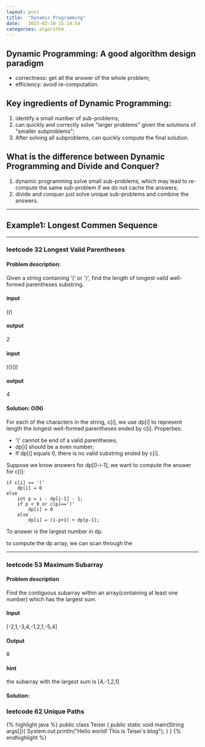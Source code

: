 ```yaml
---
layout: post
title:  "Dynamic Programming"
date:   2015-02-10 15:14:54
categories: algorithm
---
```

    
## Dynamic Programming: A good algorithm design paradigm 
 
+ correctness: get all the answer of the whole problem;  
+ efficiency: avoid re-computation.  


## Key ingredients of Dynamic Programming:   

1. identify a small number of sub-problems;   
2. can quickly and correctly solve "larger problems" given the solutions of "smaller subproblems";   
3. After solving all subproblems, can quickly compute the final solution.   

## What is the difference between Dynamic Programming and Divide and Conquer?   

1. dynamic programming solve small sub-problems, which may lead to re-compute the same sub-problem if we do not cache the answers;   
2. divide and conquer just solve unique sub-problems and combine the answers.   

---

## Example1: Longest Commen Sequence

---

### leetcode 32 Longest Valid Parentheses

#### Problem description: 

Given a string containing '(' or ')', find the length of longest valid well-formed parentheses substring.

#### input

(()

#### output

2

#### input

)()())

#### output

4

#### Solution: O(N)

For each of the characters in the string, c[i], we use dp[i] to represent length the longest well-formed parentheses ended by c[i]. Properties:

* '(' cannot be end of a valid parentheses;
* dp[i] should be a even number;
* If dp[i] equals 0, there is no valid substring ended by c[i].


Suppose we know answers for dp[0-i-1], we want to compute the answer for c[i]:
	
	if c[i] == '('
		dp[i] = 0
	else
		int p = i - dp[i-1] - 1;
		if p < 0 or c[p]==')'
			dp[i] = 0
		else
			dp[i] = (i-p+1) + dp[p-1];


To answer is the largest number in dp.

to compute the dp array, we can scan through the 


---

### leetcode 53 Maximum Subarray

#### Problem description
Find the contiguous subarray within an array(containing at least one number) which has the largest sum.
#### Input
[-2,1,-3,4,-1,2,1,-5,4]
#### Output
6
#### hint
the subarray with the largest sum is [4,-1,2,1]
#### Solution: 



### leetcode 62 Unique Paths




{% highlight java %}
public class Teisei {
    public static void main(String args[]){
        System.out.println("Hello world! This is Teisei's blog");
    }
}
{% endhighlight %}